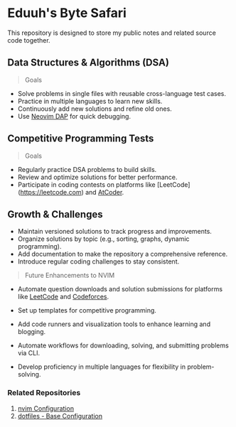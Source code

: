 # Eduuh's Byte Safari

This repository is designed to store my public notes and related source code together.

## Data Structures & Algorithms (DSA)

> Goals

- Solve problems in single files with reusable cross-language test cases.
- Practice in multiple languages to learn new skills.
- Continuously add new solutions and refine old ones.
- Use [Neovim DAP](https://github.com/mfussenegger/nvim-dap) for quick debugging.

## Competitive Programming Tests

> Goals

- Regularly practice DSA problems to build skills.
- Review and optimize solutions for better performance.
- Participate in coding contests on platforms like [LeetCode]
  (<https://leetcode.com>) and [AtCoder](https://atcoder.jp/).

## Growth & Challenges

- Maintain versioned solutions to track progress and improvements.
- Organize solutions by topic (e.g., sorting, graphs, dynamic programming).
- Add documentation to make the repository a comprehensive reference.
- Introduce regular coding challenges to stay consistent.

> Future Enhancements to NVIM

- Automate question downloads and solution submissions
  for platforms like [LeetCode](https://leetcode.com) and [Codeforces](https://codeforces.com).
- Set up templates for competitive programming.
- Add code runners and visualization tools to enhance learning and blogging.

- Automate workflows for downloading, solving, and submitting problems via CLI.
- Develop proficiency in multiple languages for flexibility in problem-solving.

### Related Repositories

1. [nvim Configuration](https://github.com/eduuh/nvim)
2. [dotfiles - Base Configuration](https://github.com/eduuh/dotfiles)
